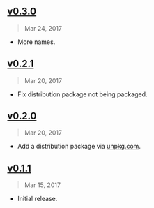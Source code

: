 ## [v0.3.0]
> Mar 24, 2017

- More names.

[v0.3.0]: https://github.com/hardiktyagi841/B2C_React--App/compare/v0.2.1...v0.3.0

## [v0.2.1]
> Mar 20, 2017

- Fix distribution package not being packaged.

[v0.2.1]: https://github.com/hardiktyagi841/B2C_React--App/compare/v0.2.0...v0.2.1

## [v0.2.0]
> Mar 20, 2017

- Add a distribution package via [unpkg.com](https://unpkg.com/@rstacruz/startup-name-generator@latest/lib/index.js).

[v0.2.0]: https://github.com/hardiktyagi841/B2C_React--App/compare/v0.1.1...v0.2.0

## [v0.1.1]
> Mar 15, 2017

- Initial release.

[v0.1.1]: https://github.com/hardiktyagi841/B2C_React--App/releases/tag/v0.1.1

